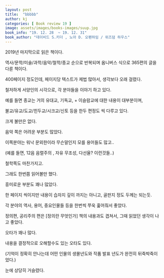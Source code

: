 ```yaml
---
layout: post
title:  "bbbbb"
author: kj
categories: [ Book review 19 ]
image: assets/images/books-images/suup.jpg
book_info: "19. 12. 28  ~ 19. 12. 31"
book_author: "데이비드 S.키더 , 노아 D. 오펜하임 / 위즈덤 하우스"
---
```

2019년 마지막으로 읽은 책이다.

역사/문학/미술/과학/음악/철학/종교 순으로 반복되며 옴니버스 식으로 365편의 글을 다룬 책이다.

400페이지 정도인데, 페이지당 텍스트가 제법 많아서, 생각보다 오래 걸렸다.

철저하게 서양인의 시각으로, 각 분야들을 이야기 하고 있다.

예를 들면 종교는 거의 유대교, 기독교, + 이슬람교에 대한 내용이 대부분이며,

불교/유교/도교/힌두교/시크교/신토 등을 한두 편정도 씩 다루고 있다.

크게 불만은 없다.

음악 쪽은 어려운 부분도 많았다.

이쪽분야는 워낙 문외한이라 무슨말인지 모를 용어들도 많고..

(예를 들면, 12음 음렬주의 , 자유 무조성, 다선율? 이런것들..)

철학쪽도 마찬가지고.

그래도 한번쯤 읽어볼만 했다.

흥미로운 부분도 꽤나 많았다.

한 페이지 씩이지만 내용이 습자지 깊이 까지는 아니고, 골판지 정도 두께는 되는듯.

각 분야의 역사, 용어, 중요인물들 등을 한번씩 쭈욱 훑어줘서 좋았다.

정의편, 공리주의 편은 [정의란 무엇인가] 책의 내용과도 겹쳐서, 그때 읽었던 생각이 나고 좋았다.

오타가 꽤나 많다.

내용을 결정적으로 오해할수도 있는 오타도 있다.

(기억이 정확히 안나는데 어떤 인물의 생몰년도와 작품 발표 년도가 완전히 뒤죽박죽이었다.)

눈에 상당히 거슬렸다.

